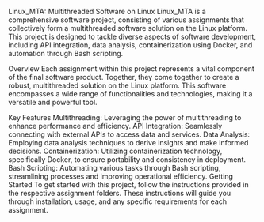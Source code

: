 Linux_MTA: Multithreaded Software on Linux
Linux_MTA is a comprehensive software project, consisting of various assignments that collectively form a multithreaded software solution on the Linux platform. This project is designed to tackle diverse aspects of software development, including API integration, data analysis, containerization using Docker, and automation through Bash scripting.

Overview
Each assignment within this project represents a vital component of the final software product. Together, they come together to create a robust, multithreaded solution on the Linux platform. This software encompasses a wide range of functionalities and technologies, making it a versatile and powerful tool.

Key Features
Multithreading: Leveraging the power of multithreading to enhance performance and efficiency.
API Integration: Seamlessly connecting with external APIs to access data and services.
Data Analysis: Employing data analysis techniques to derive insights and make informed decisions.
Containerization: Utilizing containerization technology, specifically Docker, to ensure portability and consistency in deployment.
Bash Scripting: Automating various tasks through Bash scripting, streamlining processes and improving operational efficiency.
Getting Started
To get started with this project, follow the instructions provided in the respective assignment folders. These instructions will guide you through installation, usage, and any specific requirements for each assignment.
